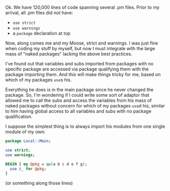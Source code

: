 Ok. We have 120,000 lines of code spanning several .pm files. Prior to
my arrival, all .pm files did _not_ have:

* `use strict`
* `use warnings`
* a `package` declaration at top


Now, along comes me and my Moose, strict and warnings. I was just fine
when coding my stuff by myself, but now I must integrate with the
large mass of "naked packages" lacking the above best practices.

I've found out that variables and subs imported from packages with no
specific package are accessed via package qualifying them with the
package importing them. And this will make things tricky for me, based
on which of my packages `use`s his.

Everything he does is in the main package since he never changed the
package. So, I'm wondering if I could write some sort of adaptor that
allowed me to call the subs and access the variables from his mass of
naked packages without concern for which of my packages
`use`d his, similar to him having global access to all
variables and subs with no package qualification.

I suppose the simplest thing is to always import his modules from one
single module of my own:

```perl
package Local::Main;

use strict;
use warnings;

BEGIN { my @pkg = qw(a b c d e f g);
  use $_ for @pkg;
}
```

(or something along those lines)

